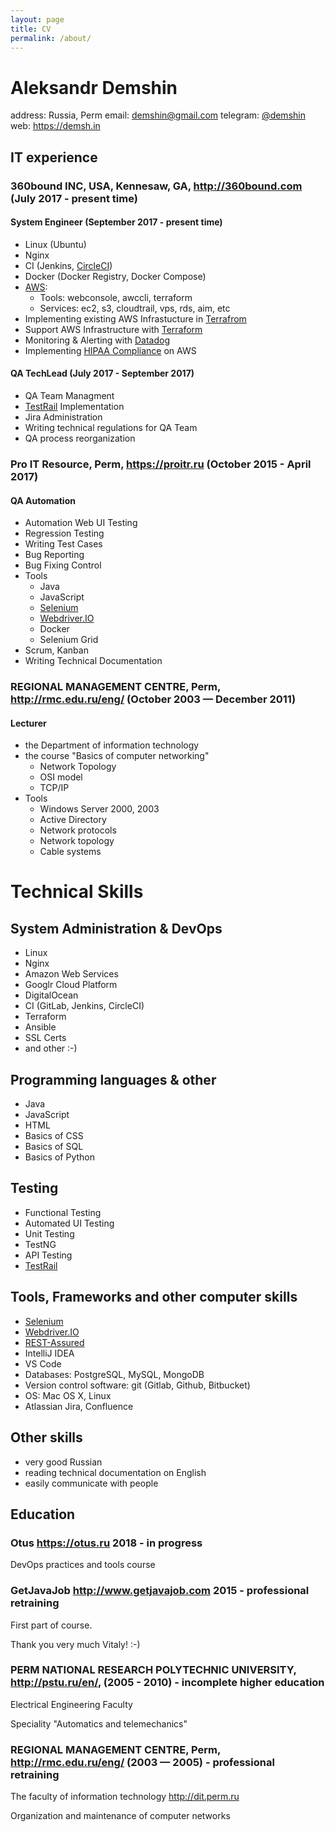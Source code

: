 ```yaml
---
layout: page
title: CV
permalink: /about/
---
```


# Aleksandr Demshin

address: Russia, Perm
email: [demshin@gmail.com](mailto:demshin@gmail.com)
telegram: [@demshin](https://t.me/demshin)
web: <https://demsh.in>

## IT experience

### 360bound INC, USA, Kennesaw, GA, <http://360bound.com> (July 2017 - present time)

#### System Engineer (September 2017 - present time)

- Linux (Ubuntu)
- Nginx
- CI (Jenkins, [CircleCI](https://circleci.com))
- Docker (Docker Registry, Docker Compose)
- [AWS](https://aws.amazon.com):
  - Tools: webconsole, awccli, terraform
  - Services: ec2, s3, cloudtrail, vps, rds, aim, etc
- Implementing existing AWS Infrastucture in [Terrafrom](https://www.terraform.io)
- Support AWS Infrastructure with [Terraform](https://www.terraform.io)
- Monitoring & Alerting with [Datadog](https://www.datadoghq.com)
- Implementing [HIPAA Compliance](https://en.wikipedia.org/wiki/Health_Insurance_Portability_and_Accountability_Act) on AWS

#### QA TechLead (July 2017 - September 2017)

- QA Team Managment
- [TestRail](https://www.gurock.com/testrail/) Implementation
- Jira Administration
- Writing technical regulations for QA Team
- QA process reorganization

### Pro IT Resource, Perm, <https://proitr.ru> (October 2015 - April 2017)

#### QA Automation

- Automation Web UI Testing
- Regression Testing
- Writing Test Cases
- Bug Reporting
- Bug Fixing Control
- Tools
  - Java
  - JavaScript
  - [Selenium](https://www.seleniumhq.org)
  - [Webdriver.IO](https://webdriver.io)
  - Docker
  - Selenium Grid
- Scrum, Kanban
- Writing Technical Documentation

### REGIONAL MANAGEMENT CENTRE, Perm, <http://rmc.edu.ru/eng/> (October 2003 — December 2011)

#### Lecturer

- the Department of information technology
- the course "Basics of computer networking"
  - Network Topology
  - OSI model
  - TCP/IP
- Tools
  - Windows Server 2000, 2003
  - Active Directory
  - Network protocols
  - Network topology
  - Cable systems

# Technical Skills

## System Administration & DevOps

- Linux
- Nginx
- Amazon Web Services
- Googlr Cloud Platform
- DigitalOcean
- CI (GitLab, Jenkins, CircleCI)
- Terraform
- Ansible
- SSL Certs
- and other :-)

## Programming languages & other

- Java
- JavaScript
- HTML
- Basics of CSS
- Basics of SQL
- Basics of Python

## Testing

- Functional Testing
- Automated UI Testing
- Unit Testing
- TestNG
- API Testing
- [TestRail](https://www.gurock.com/testrail/)

## Tools, Frameworks and other computer skills

- [Selenium](https://www.seleniumhq.org)
- [Webdriver.IO](https://webdriver.io)
- [REST-Assured](http://rest-assured.io/)
- IntelliJ IDEA
- VS Code
- Databases: PostgreSQL, MySQL, MongoDB
- Version control software: git (Gitlab, Github, Bitbucket)
- OS: Mac OS X, Linux
- Atlassian Jira, Confluence

## Other skills

- very good Russian
- reading technical documentation on English
- easily communicate with people

## Education

### Otus <https://otus.ru> 2018 - in progress

DevOps practices and tools course

### GetJavaJob <http://www.getjavajob.com> 2015 - professional retraining

First part of course.

Thank you very much Vitaly! :-)

### PERM NATIONAL RESEARCH POLYTECHNIC UNIVERSITY, <http://pstu.ru/en/>, (2005 - 2010) - incomplete higher education

Electrical Engineering Faculty

Speciality "Automatics and telemechanics"

### REGIONAL MANAGEMENT CENTRE, Perm, <http://rmc.edu.ru/eng/> (2003 — 2005) - professional retraining

The faculty of information technology <http://dit.perm.ru>

Organization and maintenance of computer networks
